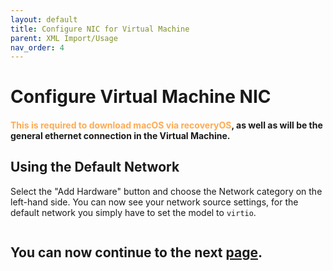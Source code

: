 ```yaml
---
layout: default
title: Configure NIC for Virtual Machine
parent: XML Import/Usage
nav_order: 4
---
```


# Configure Virtual Machine NIC
#### <span style="color: #ffab52;">This is required to download macOS via recoveryOS</span>, as well as will be the general ethernet connection in the Virtual Machine.

## Using the Default Network

Select the "Add Hardware" button and choose the Network category on the left-hand side. You can now see your network source settings, for the default network you simply have to set the model to ``virtio``. 

<a href="https://raw.githubusercontent.com/royalgraphx/DarwinKVM/main/docs/assets/VManDefaultNetworkNIC.png"><img src="../../../assets/VManDefaultNetworkNIC.png" alt=""></a>

## You can now continue to the next <a href="../04-Review">page</a>.
